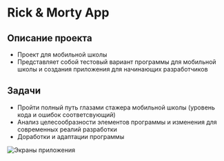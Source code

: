 # Rick & Morty App

## Описание проекта
- Проект для мобильной школы
- Представляет собой тестовый вариант программы для мобильной школы и создания приложения для начинающих разработчиков

## Задачи 
- Пройти полный путь глазами стажера мобильной школы (уровень кода и ошибок соответсвующий)
- Анализ целесообразности элементов программы и изменения для современных реалий разработки
- Доработки и адаптации программы



![Экраны приложения](https://raw.githubusercontent.com/Ytsyy/iosSchool_HH/3e2f4d7c940ddecaf4a0dabb5c006f72343b3e97/All%20screen.jpg)
